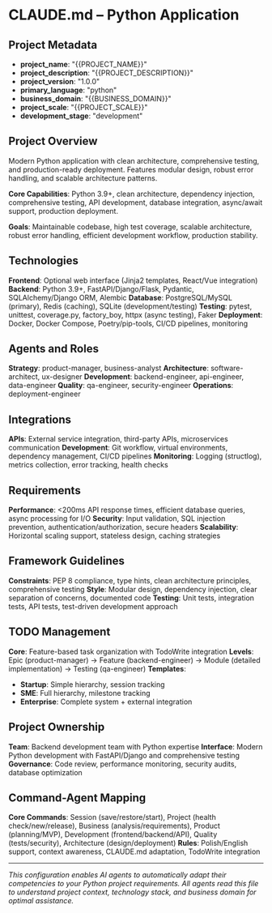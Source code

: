 # CLAUDE.md – Python Application

## Project Metadata
- **project_name**: "{{PROJECT_NAME}}"
- **project_description**: "{{PROJECT_DESCRIPTION}}"
- **project_version**: "1.0.0"
- **primary_language**: "python"
- **business_domain**: "{{BUSINESS_DOMAIN}}"
- **project_scale**: "{{PROJECT_SCALE}}"
- **development_stage**: "development"

## Project Overview
Modern Python application with clean architecture, comprehensive testing, and production-ready deployment. Features modular design, robust error handling, and scalable architecture patterns.

**Core Capabilities**: Python 3.9+, clean architecture, dependency injection, comprehensive testing, API development, database integration, async/await support, production deployment.

**Goals**: Maintainable codebase, high test coverage, scalable architecture, robust error handling, efficient development workflow, production stability.

## Technologies
**Frontend**: Optional web interface (Jinja2 templates, React/Vue integration)
**Backend**: Python 3.9+, FastAPI/Django/Flask, Pydantic, SQLAlchemy/Django ORM, Alembic
**Database**: PostgreSQL/MySQL (primary), Redis (caching), SQLite (development/testing)
**Testing**: pytest, unittest, coverage.py, factory_boy, httpx (async testing), Faker
**Deployment**: Docker, Docker Compose, Poetry/pip-tools, CI/CD pipelines, monitoring

## Agents and Roles
**Strategy**: product-manager, business-analyst
**Architecture**: software-architect, ux-designer
**Development**: backend-engineer, api-engineer, data-engineer
**Quality**: qa-engineer, security-engineer
**Operations**: deployment-engineer

## Integrations
**APIs**: External service integration, third-party APIs, microservices communication
**Development**: Git workflow, virtual environments, dependency management, CI/CD pipelines
**Monitoring**: Logging (structlog), metrics collection, error tracking, health checks

## Requirements
**Performance**: <200ms API response times, efficient database queries, async processing for I/O
**Security**: Input validation, SQL injection prevention, authentication/authorization, secure headers
**Scalability**: Horizontal scaling support, stateless design, caching strategies

## Framework Guidelines
**Constraints**: PEP 8 compliance, type hints, clean architecture principles, comprehensive testing
**Style**: Modular design, dependency injection, clear separation of concerns, documented code
**Testing**: Unit tests, integration tests, API tests, test-driven development approach

## TODO Management
**Core**: Feature-based task organization with TodoWrite integration
**Levels**: Epic (product-manager) → Feature (backend-engineer) → Module (detailed implementation) → Testing (qa-engineer)
**Templates**:
- **Startup**: Simple hierarchy, session tracking
- **SME**: Full hierarchy, milestone tracking
- **Enterprise**: Complete system + external integration

## Project Ownership
**Team**: Backend development team with Python expertise
**Interface**: Modern Python development with FastAPI/Django and comprehensive testing
**Governance**: Code review, performance monitoring, security audits, database optimization

## Command-Agent Mapping
**Core Commands**: Session (save/restore/start), Project (health check/new/release), Business (analysis/requirements), Product (planning/MVP), Development (frontend/backend/API), Quality (tests/security), Architecture (design/deployment)
**Rules**: Polish/English support, context awareness, CLAUDE.md adaptation, TodoWrite integration

---

*This configuration enables AI agents to automatically adapt their competencies to your Python project requirements. All agents read this file to understand project context, technology stack, and business domain for optimal assistance.*